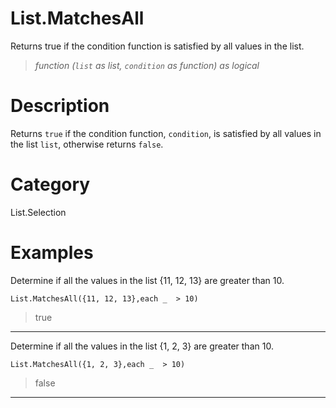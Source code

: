 ﻿# List.MatchesAll
Returns true if the condition function is satisfied by all values in the list.
> _function (<code>list</code> as list, <code>condition</code> as function) as logical_
# Description 
Returns <code>true</code> if the condition function, <code>condition</code>, is satisfied by all values in the list <code>list</code>, otherwise returns <code>false</code>.

# Category 
List.Selection
# Examples 
Determine if all the values in the list {11, 12, 13} are greater than 10.
```
List.MatchesAll({11, 12, 13},each _  > 10) 
```
> true
***
Determine if all the values in the list {1, 2, 3} are greater than 10.
```
List.MatchesAll({1, 2, 3},each _  > 10) 
```
> false
***
